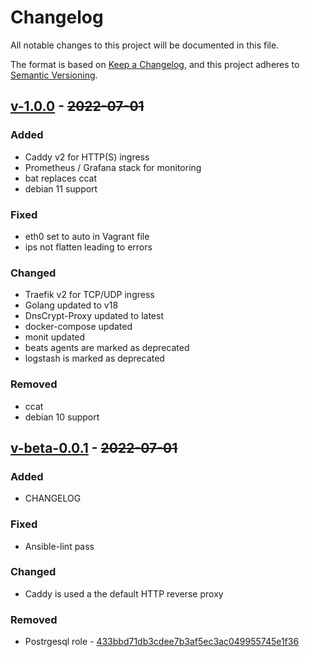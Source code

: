 # Changelog

All notable changes to this project will be documented in this file.

The format is based on [Keep a Changelog](https://keepachangelog.com/en/1.0.0/),
and this project adheres to [Semantic Versioning](https://semver.org/spec/v2.0.0.html).

## [v-1.0.0](https://gitlab.com/youtous/destr0yer-build/-/tree/v-1.0.0) - ~~2022-07-01~~


### Added

- Caddy v2 for HTTP(S) ingress
- Prometheus / Grafana stack for monitoring
- bat replaces ccat
- debian 11 support

### Fixed

- eth0 set to auto in Vagrant file
- ips not flatten leading to errors


### Changed

- Traefik v2 for TCP/UDP ingress
- Golang updated to v18
- DnsCrypt-Proxy updated to latest
- docker-compose updated
- monit updated
- beats agents are marked as deprecated
- logstash is marked as deprecated

### Removed

- ccat
- debian 10 support

## [v-beta-0.0.1](https://gitlab.com/youtous/destr0yer-build/-/tree/v-beta-0.0.1) - ~~2022-07-01~~


### Added

- CHANGELOG

### Fixed

- Ansible-lint pass

### Changed

- Caddy is used a the default HTTP reverse proxy

### Removed

- Postrgesql role - [433bbd71db3cdee7b3af5ec3ac049955745e1f36](https://gitlab.com/youtous/destr0yer-build/-/commit/433bbd71db3cdee7b3af5ec3ac049955745e1f36)

